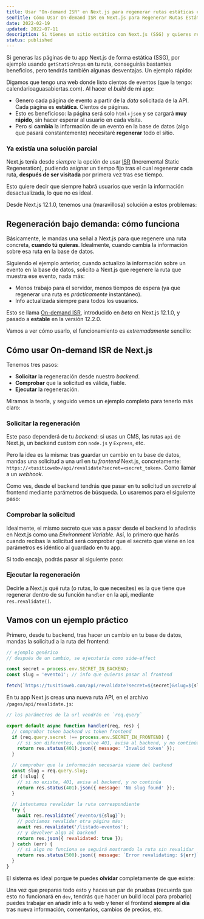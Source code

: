 ```yaml
---
title: Usar "On-demand ISR" en Next.js para regenerar rutas estáticas en SSG
seoTitle: Cómo Usar On-demand ISR en Next.js para Regenerar Rutas Estáticas en SSG
date: 2022-02-19
updated: 2022-07-11
description: Si tienes un sitio estático con Next.js (SSG) y quieres regenerar solo una ruta, usa On-demand ISR para avisar al frontend de cambios en el backend
status: published
---
```


Si generas las páginas de tu app Next.js de forma estática (SSG), por ejemplo usando `getStaticProps` en tu ruta, conseguirás bastantes beneficios, pero tendrás también algunas desventajas. Un ejemplo rápido:

Digamos que tengo una web donde listo cientos de eventos (que la tengo: calendarioaguasabiertas.com). Al hacer el *build* de mi app:

- Genero cada página de evento a partir de la *data* solicitada de la API. Cada página es **estática**. Cientos de páginas.
- Esto es beneficioso: la página será solo `html`+`json` y se cargará **muy rápido**, sin hacer esperar al usuario en cada visita.
- Pero si **cambia** la información de un evento en la base de datos (algo que pasará constantemente) necesitaré **regenerar** todo el sitio.

### Ya existía una solución parcial

Next.js tenía desde *siempre* la opción de usar [ISR](https://nextjs.org/docs/basic-features/data-fetching/incremental-static-regeneration) (Incremental Static Regeneration), pudiendo asignar un tiempo fijo tras el cual regenerar cada ruta, **después de ser visitada** por primera vez tras ese tiempo.

Esto quiere decir que siempre habrá usuarios que verán la información desactualizada, lo que no es ideal.

Desde Next.js 12.1.0, tenemos una (maravillosa) solución a estos problemas:

## Regeneración bajo demanda: cómo funciona

Básicamente, le mandas una señal a Next.js para que regenere una ruta concreta, **cuando tú quieras**. Idealmente, cuando cambia la información sobre esa ruta en la base de datos.

Siguiendo el ejemplo anterior, cuando actualizo la información sobre un evento en la base de datos, solicito a Next.js que regenere la ruta que muestra ese evento, nada más:

- Menos trabajo para el servidor, menos tiempos de espera (ya que regenerar una ruta es *prácticamente* instantáneo).
- Info actualizada siempre para todos los usuarios.

Esto se llama [On-demand ISR](https://nextjs.org/docs/basic-features/data-fetching/incremental-static-regeneration#on-demand-revalidation), introducido en *beta* en Next.js 12.1.0, y pasado a **estable** en la versión 12.2.0.

Vamos a ver cómo usarlo, el funcionamiento es *extremadamente* sencillo:

## Cómo usar On-demand ISR de Next.js

Tenemos tres pasos:

- **Solicitar** la regeneración desde nuestro *backend*.
- **Comprobar** que la solicitud es válida, fiable.
- **Ejecutar** la regeneración.

Miramos la teoría, y seguido vemos un ejemplo completo para tenerlo más claro:

### Solicitar la regeneración

Este paso dependerá de tu *backend*: si usas un CMS, las rutas `api` de Next.js, un backend custom con `node.js` y `Express`, etc.

Pero la idea es la misma: tras guardar un cambio en tu base de datos, mandas una solicitud a una url en tu *frontend* Next.js, concretamente: `https://<tusitioweb>/api/revalidate?secret=<secret_token>`. Como llamar a un *webhook*.

Como ves, desde el backend tendrás que pasar en tu solicitud un *secreto* al frontend mediante parámetros de búsqueda. Lo usaremos para el siguiente paso:

### Comprobar la solicitud

Idealmente, el mismo secreto que vas a pasar desde el backend lo añadirás en Next.js como una *Environment Variable*. Así, lo primero que harás cuando recibas la solicitud será comprobar que el secreto que viene en los parámetros es idéntico al guardado en tu app.

Si todo encaja, podrás pasar al siguiente paso:

### Ejecutar la regeneración

Decirle a Next.js qué ruta (o rutas, lo que necesites) es la que tiene que regenerar dentro de su función `handler` en la api, mediante `res.revalidate()`.

## Vamos con un ejemplo práctico

Primero, desde tu backend, tras hacer un cambio en tu base de datos, mandas la solicitud a la ruta del frontend:

```js
// ejemplo genérico
// después de un cambio, se ejecutaría como side-effect

const secret = process.env.SECRET_IN_BACKEND;
const slug = 'evento1'; // info que quieras pasar al frontend

fetch(`https://tusitioweb.com/api/revalidate?secret=${secret}&slug=${slug}`);
```

En tu app Next.js creas una nueva ruta API, en el archivo `/pages/api/revalidate.js`:

```js
// los parámetros de la url vendrán en `req.query`

export default async function handler(req, res) {
  // comprobar token backend vs token frontend
  if (req.query.secret !== process.env.SECRET_IN_FRONTEND) {
    // si son diferentes, devuelve 401, avisa al backend, y no continúa
    return res.status(401).json({ message: 'Invalid token' });
  }

  // comprobar que la información necesaria viene del backend
  const slug = req.query.slug;
  if (!slug) {
    // si no existe, 401, avisa al backend, y no continúa
    return res.status(401).json({ message: 'No slug found' });
  }

  // intentamos revalidar la ruta correspondiente
  try {
    await res.revalidate(`/evento/${slug}`);
    // podríamos revalidar otra página más:
    await res.revalidate('/listado-eventos');
    // y devolver algo al backend
    return res.json({ revalidated: true });
  } catch (err) {
    // si algo no funciona se seguirá mostrando la ruta sin revalidar
    return res.status(500).json({ message: `Error revalidating: ${err}` });
  }
}
```

El sistema es ideal porque te puedes **olvidar** completamente de que existe:

Una vez que preparas todo esto y haces un par de pruebas (recuerda que esto no funcionará en `dev`, tendrás que hacer un build local para probarlo) puedes trabajar en añadir info a tu web y tener el frontend **siempre al día** tras nueva información, comentarios, cambios de precios, etc.
